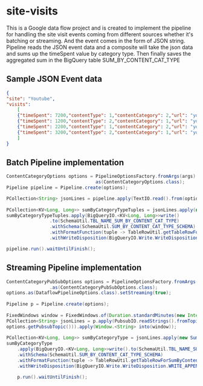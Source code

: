 # site-visits
This is a Google data flow project and is created to implement the pipeline for handling the site visit events coming from different sources whether it's batching or streaming. And the event comes in the form of JSON string. 
Pipeline reads the JSON event data and a composite will take the json data and sums up the timeSpent value by category type. Then finally saves the aggregated sum in the BigQuery table SUM_BY_CONTENT_CAT_TYPE

## Sample JSON Event data
```json
{
"site": "Youtube",
"visits":
	[
	{"timeSpent": 7200,"contentType": 1,"contentCategory": 2,"url": "youtube.com/godfather"},
	{"timeSpent": 1200,"contentType": 2,"contentCategory": 1,"url": "youtube.com/python"},
	{"timeSpent": 2200,"contentType": 1,"contentCategory": 2,"url": "youtube.com/latenightshow"},
	{"timeSpent": 3200,"contentType": 2,"contentCategory": 1,"url": "youtube.com/agile-methodology"}
	]
}
```
## Batch Pipeline implementation
```java
ContentCategoryOptions options = PipelineOptionsFactory.fromArgs(args).withValidation().
								 as(ContentCategoryOptions.class);
Pipeline pipeline = Pipeline.create(options);

PCollection<String> jsonLines = pipeline.apply(TextIO.read().from(options.getInputFile()));
		
PCollection<KV<Long, Long>> sumByCategoryTypeTuples = jsonLines.apply(new SumByCategoryTypeComposite());
sumByCategoryTypeTuples.apply(BigQueryIO.<KV<Long, Long>>write()
				.to(SchemaUtil.TBL_NAME_SUM_BY_CONTENT_CAT_TYPE)
				.withSchema(SchemaUtil.SUM_BY_CONTENT_CAT_TYPE_SCHEMA)
				.withFormatFunction(tuple -> TableRowUtil.getTableRowForSumByContentCatType(tuple))
				.withWriteDisposition(BigQueryIO.Write.WriteDisposition.WRITE_APPEND));

pipeline.run().waitUntilFinish();
```
## Streaming Pipeline implementation
```java
ContentCategoryPubSubOptions options = PipelineOptionsFactory.fromArgs(args).withValidation()
				.as(ContentCategoryPubSubOptions.class);
options.as(DataflowPipelineOptions.class).setStreaming(true);
		
Pipeline p = Pipeline.create(options);
	
FixedWindows window = FixedWindows.of(Duration.standardMinutes(new Integer(2)));
PCollection<String> jsonLines = p.apply(PubsubIO.readStrings().fromTopic(
options.getPubsubTopic())).apply(Window.<String> into(window));
		
PCollection<KV<Long, Long>> sumByCategoryType = jsonLines.apply(new SumByCategoryTypeComposite());
sumByCategoryType
	.apply(BigQueryIO.<KV<Long, Long>>write().to(SchemaUtil.TBL_NAME_SUM_BY_CONTENT_CAT_TYPE)
	.withSchema(SchemaUtil.SUM_BY_CONTENT_CAT_TYPE_SCHEMA)
	.withFormatFunction(tuple -> TableRowUtil.getTableRowForSumByContentCatType(tuple))
	.withWriteDisposition(BigQueryIO.Write.WriteDisposition.WRITE_APPEND));

	p.run().waitUntilFinish();
```